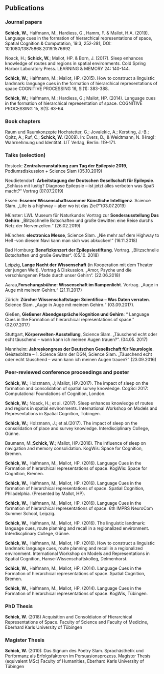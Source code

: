 ## Publications

### Journal papers

**Schick, W.**, Halfmann, M., Hardiess, G., Hamm, F. & Mallot, H.A. (2019). Language cues in the formation of hierarchical representations of space, Spatial Cognition & Computation, 19:3, 252-281, DOI: 10.1080/13875868.2019.1576692

Noack, H.; **Schick, W.**; Mallot, HP. & Born, J. (2017). Sleep enhances knowledge of routes and regions in spatial environments. Cold Spring Harbor Laboratory Press. LEARNING & MEMORY 24: 140-144. 

**Schick, W.**; Halfmann, M.; Mallot, HP. (2015). How to construct a linguistic landmark: language cues in the formation of hierarchical representations of space 
COGNITIVE PROCESSING 16, SI(1): 383-388.

**Schick, W.**; Halfmann, M.; Hardiess, G.; Mallot, HP. (2014). Language cues in the formation of hierarchical representation of space.  COGNITIVE PROCESSING 15, S(1): 63-64.    



### Book chapters

Raum und Raumkonzepte
Hochstetter, G.; Jovalekic, A.; Kersting, J.-B.; Opitz, A.; Ruf, C.; **Schick, W.** (2009).
In: Evers, D., & Weidtmann, N. (Hrsg): Wahrnehmung und Identität. LIT Verlag, Berlin: 119-171. 


### Talks (selection)

Rostock: **Zentralveranstaltung zum Tag der Epilepsie 2019**, Podiumsdiskussion + Science Slam (05.10.2019)

Neudietendorf:  **Arbeitstagung der Deutschen Gesellschaft für Epilepsie**. „Schluss mit lustig? Diagnose Epilepsie – ist jetzt alles verboten was Spaß macht?“ Vortrag (07.07.2019)

Essen: **Essener Wissenschaftssommer Künstliche Intelligenz**. Science Slam. „Life is a highway – aber wo ist das Ziel?”(03.07.2019)

Münster: LWL Museum für Naturkunde: Vortrag zur **Sonderausstellung Das Gehirn**:  „Blitzschnelle Botschaften und große Gewitter: eine Reise durchs Netz der Nervenzellen.“  (26.02.2019)

München: **electronica Messe**, Science Slam. „Nie mehr auf dem Highway to Hell -von diesem Navi kann man sich was abkucken!“ (16.11.2018)

Bad Homburg: **Benefizkonzert der Epilepsiestiftung**. Vortrag. „Blitzschnelle Botschaften und große Gewitter“. (05.10. 2018)

Leipzig, **Lange Nacht der Wissenschaft** (in Kooperation mit dem Theater der jungen Welt). Vortrag & Diskussion. „Amor, Psyche und die verschlungenen Pfade durch unser Gehirn“. (22.06.2018)

Aarau,**Forschungsbühne: Wissenschaft im Rampenlicht**. Vortrag. „Auge in Auge mit meinem Gehirn.“ (21.11.2017)

Zürich: **Zürcher Wissenschaftstage: Scientifica – Was Daten verraten**. Science Slam.  „Auge in Auge mit meinem Gehirn.“ (03.09.2017).

Gießen, **Gießener Abendgespräche Kognition und Gehirn**: “ Language Cues in the Formation of hierarchical representations of space.” (02.07.2017)

Stuttgart, **Körperwelten-Ausstellung**, Science Slam. „Täuschend echt oder echt täuschend – wann kann ich meinen Augen trauen?“. (04.05. 2017)

Mannheim: **Jahreskongress der Deutschen Gesellschaft für Neurologie**. Geistesblitze – 1. Science Slam der DGN,  Science Slam. „Täuschend echt oder echt täuschend – wann kann ich meinen Augen trauen?“  (23.09.2016)


### Peer-reviewed conference proceedings and poster

**Schick, W.**; Holzmann, J; Mallot, HP.(2017). The impact of sleep on the formation and consolidation of spatial survey knowledge. CogSci 2017: Computational Foundations of Cognition, London.

**Schick, W.**; Noack, H.; et al. (2017). Sleep enhances knowledge of routes and regions in spatial environments. International Workshop on Models and Representations in Spatial Cognition, Tübingen.

**Schick, W.**; Holzmann, J.; et al.(2017). The impact of sleep on the consolidation of place and survey knowledge.  Interdisciplinary College, Günne.

Baumann, M.;**Schick, W.**;  Mallot, HP.(2016). The influence of sleep on navigation and memory consolidation. KogWis: Space for Cognition, Bremen.

**Schick, W.**, Halfmann, M., Mallot, HP. (2016). Language Cues in the Formation of hierarchical representations of space. KogWis: Space for Cognition, Bremen.

**Schick, W.**, Halfmann, M., Mallot, HP. (2016). Language Cues in the formation of hierarchical representations of space. Spatial Cognition, Philadelphia. (Presented by Mallot, HP).

**Schick, W.**, Halfmann, M., Mallot, HP. (2016). Language Cues in the formation of hierarchical representations of space. 6th IMPRS NeuroCom Summer School, Leipzig.

**Schick, W.**, Halfmann, M., Mallot, HP. (2016). The linguistic landmark: language cues, route planning and recall in a regionalized environment. Interdiscplinary College, Günne.

**Schick, W.**, Halfmann, M., Mallot, HP. (2016). How to construct a linguistic landmark: language cues, route planning and recall in a regionalized environment. 
International Workshop on Models and Representations in Spatial Cognition, Hanse-Wissenschaftskolleg, Delmenhorst.

**Schick, W.**, Halfmann, M., Mallot, HP. (2014). Language Cues in the Formation of hierarchical representations of space. Spatial Cognition, Bremen.

**Schick, W.**, Halfmann, M., Mallot, HP. (2014). Language Cues in the Formation of hierarchical representations of space. KogWis, Tübingen. 



### PhD Thesis

**Schick, W.** (2018) Acquisition and Consoldiaton of Hierarchical Representations of Space. 
Faculty of Science and Faculty of Medicine,  Eberhard Karls University of  Tübingen


### Magister Thesis

**Schick, W.** (2010): Das Signum des Poetry Slam. Sprachästhetik und Performanz als Erfolgsfaktoren im Persuasionsprozess. Magister Thesis (equivalent MSc) Faculty of Humanities, Eberhard Karls University of Tübingen

 

